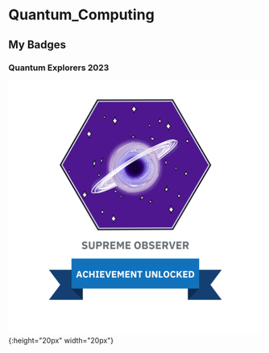 # Quantum_Computing

## My Badges

### Quantum Explorers 2023

![Badge 1](_badges/badge_quantum_explorers_2023.png){:height="20px" width="20px"}



